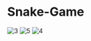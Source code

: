 # Snake-Game
![3](https://user-images.githubusercontent.com/96439012/198508706-d15949b8-e343-443e-bbc1-c21dd75dbc19.png)
![5](https://user-images.githubusercontent.com/96439012/198508791-aa41c3e2-f34c-4e6b-a4be-1bef98bc1960.png)
![4](https://user-images.githubusercontent.com/96439012/198508810-a8228ed1-8199-400d-894a-c35161f69836.png)
